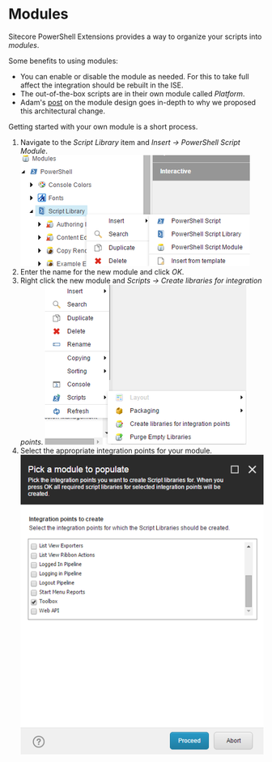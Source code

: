 # Modules

Sitecore PowerShell Extensions provides a way to organize your scripts into *modules*. 

Some benefits to using modules:
* You can enable or disable the module as needed. For this to take full affect the integration should be rebuilt in the ISE.
* The out-of-the-box scripts are in their own module called *Platform*.
* Adam's [post][1] on the module design goes in-depth to why we proposed this architectural change.

Getting started with your own module is a short process.

1. Navigate to the *Script Library* item and *Insert -> PowerShell Script Module*.
![New Module](images/screenshots/library-createnewmodule.png)
2. Enter the name for the new module and click *OK*.
3. Right click the new module and *Scripts -> Create libraries for integration points*.
![Integration Points](images/screenshots/module-createlibraries.png)
4. Select the appropriate integration points for your module.
![Integration Point Libraries](images/screenshots/module-createtoolboxlibrary.png)


[1]: http://blog.najmanowicz.com/2014/11/01/sitecore-powershell-extensions-3-0-modules-proposal/